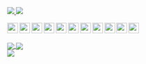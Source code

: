 <div>
  <a href="https://www.linkedin.com/in/rafaelpapastamatiou" target="_blank">
    <img
      src="https://img.shields.io/badge/LinkedIn-0077B5?style=for-the-badge&logo=linkedin&logoColor=white"
    />
  </a>
  <a href="mailto:rafael@papastamatiou.com">
    <img
      src="https://img.shields.io/badge/Gmail-D14836?style=for-the-badge&logo=gmail&logoColor=white"
    />
  </a>
</div>
<br />
<div>
  <img
    src="https://cdn.jsdelivr.net/gh/devicons/devicon/icons/javascript/javascript-original.svg"
    height="24"
    width="24"
  />
  <img
    src="https://cdn.jsdelivr.net/gh/devicons/devicon/icons/typescript/typescript-original.svg"
    height="24"
    width="24"
  />
  <img
    src="https://cdn.jsdelivr.net/gh/devicons/devicon/icons/nodejs/nodejs-original.svg"
    height="24"
    width="24"
  />
  <img
    src="https://cdn.jsdelivr.net/gh/devicons/devicon/icons/react/react-original.svg"
    height="24"
    width="24"
  />
  <img
    src="https://cdn.jsdelivr.net/gh/devicons/devicon/icons/nextjs/nextjs-original.svg"
    height="24"
    width="24"
  />
  <img
    src="https://cdn.jsdelivr.net/gh/devicons/devicon/icons/nestjs/nestjs-plain.svg"
    height="24"
    width="24"
  />
  <img
    src="https://cdn.jsdelivr.net/gh/devicons/devicon/icons/express/express-original.svg"
    height="24"
    width="24"
  />
  <img
    src="https://cdn.jsdelivr.net/gh/devicons/devicon/icons/redux/redux-original.svg"
    height="24"
    width="24"
  />
  <img
    src="https://cdn.jsdelivr.net/gh/devicons/devicon/icons/mongodb/mongodb-original.svg"
    height="24"
    width="24"
  />
  <img
    src="https://cdn.jsdelivr.net/gh/devicons/devicon/icons/mysql/mysql-original.svg"
    height="24"
    width="24"
  />
  <img
    src="https://cdn.jsdelivr.net/gh/devicons/devicon/icons/postgresql/postgresql-original.svg"
    height="24"
    width="24"
  />
</div>
<br />
<div>
  <a href="https://github.com/anuraghazra/github-readme-stats">
    <img
      align="center"
      src="https://github-readme-stats-ochre-seven.vercel.app/api?username=rafaelpapastamatiou&count_private=true&show_icons=true&theme=radical"
    />
  </a>
  <a href="https://github.com/anuraghazra/github-readme-stats">
    <img
      align="center"
      src="https://github-readme-stats-ochre-seven.vercel.app/api/top-langs/?username=rafaelpapastamatiou&layout=compact&theme=radical&langs_count=10"
    />
  </a>
</div>
<a href="https://github.com/anuraghazra/github-readme-stats">
  <img
    align="center"
    src="https://github-readme-stats-ochre-seven.vercel.app/api/wakatime?username=rafaelpapastamatiou&layout=compact&theme=radical"
  />
</a>
